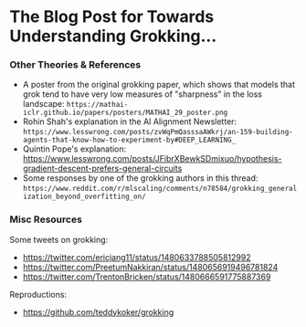# The Blog Post for Towards Understanding Grokking...




### Other Theories & References
- A poster from the original grokking paper, which shows that models that grok tend to have very low measures of "sharpness" in the loss landscape: `https://mathai-iclr.github.io/papers/posters/MATHAI_29_poster.png`
- Rohin Shah's explanation in the AI Alignment Newsletter:  `https://www.lesswrong.com/posts/zvWqPmQasssaAWkrj/an-159-building-agents-that-know-how-to-experiment-by#DEEP_LEARNING_`
- Quintin Pope's explanation:  https://www.lesswrong.com/posts/JFibrXBewkSDmixuo/hypothesis-gradient-descent-prefers-general-circuits
- Some responses by one of the grokking authors in this thread: `https://www.reddit.com/r/mlscaling/comments/n78584/grokking_generalization_beyond_overfitting_on/`

### Misc Resources
Some tweets on grokking:
- https://twitter.com/ericjang11/status/1480633788505812992
- https://twitter.com/PreetumNakkiran/status/1480656919496781824
- https://twitter.com/TrentonBricken/status/1480666591775887369

Reproductions:
- https://github.com/teddykoker/grokking


